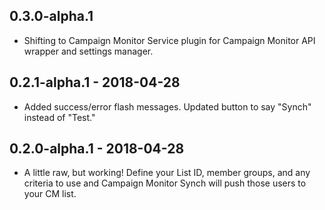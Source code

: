 ## 0.3.0-alpha.1

* Shifting to Campaign Monitor Service plugin for Campaign Monitor API wrapper and settings manager.

## 0.2.1-alpha.1 - 2018-04-28

* Added success/error flash messages. Updated button to say "Synch" instead of "Test."

## 0.2.0-alpha.1 - 2018-04-28

* A little raw, but working! Define your List ID, member groups, and any criteria to use and Campaign Monitor Synch will push those users to your CM list.